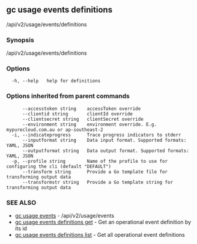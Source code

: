 ## gc usage events definitions

/api/v2/usage/events/definitions

### Synopsis

/api/v2/usage/events/definitions

### Options

```
  -h, --help   help for definitions
```

### Options inherited from parent commands

```
      --accesstoken string    accessToken override
      --clientid string       clientId override
      --clientsecret string   clientSecret override
      --environment string    environment override. E.g. mypurecloud.com.au or ap-southeast-2
  -i, --indicateprogress      Trace progress indicators to stderr
      --inputformat string    Data input format. Supported formats: YAML, JSON
      --outputformat string   Data output format. Supported formats: YAML, JSON
  -p, --profile string        Name of the profile to use for configuring the cli (default "DEFAULT")
      --transform string      Provide a Go template file for transforming output data
      --transformstr string   Provide a Go template string for transforming output data
```

### SEE ALSO

* [gc usage events](gc_usage_events.html)	 - /api/v2/usage/events
* [gc usage events definitions get](gc_usage_events_definitions_get.html)	 - Get an operational event definition by its id
* [gc usage events definitions list](gc_usage_events_definitions_list.html)	 - Get all operational event definitions


